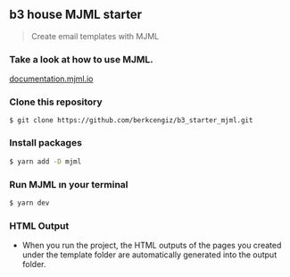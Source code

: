 ## b3 house MJML starter

> Create email templates with MJML

### Take a look at how to use MJML.

[documentation.mjml.io](https://documentation.mjml.io/)

### Clone this repository

```
$ git clone https://github.com/berkcengiz/b3_starter_mjml.git
```

### Install packages

```bash
$ yarn add -D mjml
```

### Run MJML ın your terminal

```bash
$ yarn dev
```

### HTML Output

-   When you run the project, the HTML outputs of the pages you created under the template folder are automatically generated into the output folder.
